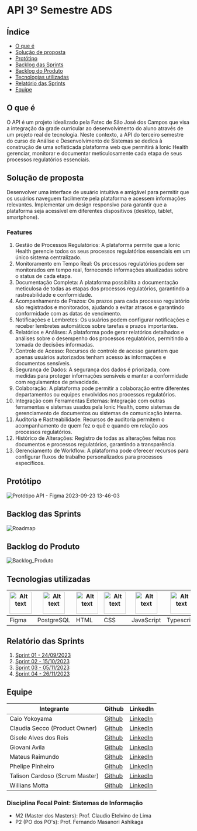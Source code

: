# API 3º Semestre ADS



## Índice

- [O que é](#o-que-é)
- [Solução de proposta](#solução-de-proposta)
- [Protótipo](#protótipo)
- [Backlog das Sprints](#backlog-das-sprints)
- [Backlog do Produto](#backlog-do-produto)
- [Tecnologias utilizadas](#tecnologias-utilizadas)
- [Relatório das Sprints](#relatório-das-sprints)
- [Equipe](#equipe)


## O que é

O API é um projeto idealizado pela Fatec de São José dos Campos que visa a integração da grade curricular ao desenvolvimento do aluno através de um projeto real de tecnologia. Neste contexto, a API do terceiro semestre do curso de Análise e Desenvolvimento de Sistemas se dedica à construção de uma sofisticada plataforma web que permitirá à Ionic Health gerenciar, monitorar e documentar meticulosamente cada etapa de seus processos regulatórios essenciais.
<p></p>


## Solução de proposta

Desenvolver uma interface de usuário intuitiva e amigável para permitir que os usuários naveguem facilmente pela plataforma e acessem informações relevantes.
Implementar um design responsivo para garantir que a plataforma seja acessível em diferentes dispositivos (desktop, tablet, smartphone).
<p></p>

### Features
<ol>
  <li>Gestão de Processos Regulatórios: A plataforma permite que a Ionic Health gerencie todos os seus processos regulatórios essenciais em um único sistema centralizado.</li>
  <li>Monitoramento em Tempo Real: Os processos regulatórios podem ser monitorados em tempo real, fornecendo informações atualizadas sobre o status de cada etapa.</li>
  <li>Documentação Completa: A plataforma possibilita a documentação meticulosa de todas as etapas dos processos regulatórios, garantindo a rastreabilidade e conformidade.</li>
  <li>Acompanhamento de Prazos: Os prazos para cada processo regulatório são registrados e monitorados, ajudando a evitar atrasos e garantindo conformidade com as datas de vencimento.</li>
  <li>Notificações e Lembretes: Os usuários podem configurar notificações e receber lembretes automáticos sobre tarefas e prazos importantes.</li>
  <li>Relatórios e Análises: A plataforma pode gerar relatórios detalhados e análises sobre o desempenho dos processos regulatórios, permitindo a tomada de decisões informadas.</li>
  <li>Controle de Acesso: Recursos de controle de acesso garantem que apenas usuários autorizados tenham acesso às informações e documentos sensíveis.</li>
  <li>Segurança de Dados: A segurança dos dados é priorizada, com medidas para proteger informações sensíveis e manter a conformidade com regulamentos de privacidade.</li>
  <li>Colaboração: A plataforma pode permitir a colaboração entre diferentes departamentos ou equipes envolvidos nos processos regulatórios.</li>
  <li>Integração com Ferramentas Externas: Integração com outras ferramentas e sistemas usados pela Ionic Health, como sistemas de gerenciamento de documentos ou sistemas de comunicação interna.</li>
  <li>Auditoria e Rastreabilidade: Recursos de auditoria permitem o acompanhamento de quem fez o quê e quando em relação aos processos regulatórios.</li>
  <li>Histórico de Alterações: Registro de todas as alterações feitas nos documentos e processos regulatórios, garantindo a transparência.</li>
  <li>Gerenciamento de Workflow: A plataforma pode oferecer recursos para configurar fluxos de trabalho personalizados para processos específicos.</li>
  
</ol>


## Protótipo
![Protótipo API - Figma 2023-09-23 13-46-03](https://github.com/apiFatec/API-3-Semestre-Ionic/assets/112128418/5249386f-277d-4cd3-89ea-8a833b5b45b9)


## Backlog das Sprints
![Roadmap](https://github.com/apiFatec/API-3-Semestre-Ionic/assets/112169639/fab8cad1-2a8c-4685-90bd-fcdb2f2d15f1)


## Backlog do Produto
![Backlog_Produto](https://github.com/apiFatec/API-3-Semestre-Ionic/assets/112169639/84f02690-a0c0-4ee3-8b17-8224f7fb7c54)



## Tecnologias utilizadas

<table>
  <thead>
    <th><img
    src="https://user-images.githubusercontent.com/89823203/190877360-8c7f93cf-5f62-4f49-8641-3b605deb513e.png"
    alt="Alt text"
    title="Figma"
    style="display: inline-block; margin: 0 auto; width: 60px"></th>
    <th><img
    src="https://cdn.jsdelivr.net/gh/devicons/devicon/icons/postgresql/postgresql-original-wordmark.svg"
    alt="Alt text"
    title="PostgreSQL"
    style="display: inline-block; margin: 0 auto; width: 60px"></th>
    <th><img
    src="https://user-images.githubusercontent.com/89823203/188508559-2e9b2add-9fb0-427f-b812-3201f43f9c57.png"
    alt="Alt text"
    title="HTML"
    style="display: inline-block; margin: 0 auto; width: 60px"></th>
    <th><img
    src="https://user-images.githubusercontent.com/89823203/188508718-75027df1-8a91-4a47-94b5-ce2664c6f2be.png"
    alt="Alt text"
    title="CSS"
    style="display: inline-block; margin: 0 auto; width: 60px"></th>
     <th><img
    src="https://user-images.githubusercontent.com/89823203/190717820-53e9f06b-1aec-4e46-91e1-94ea2cf07100.svg"
    alt="Alt text"
    title="JavaScript"
    style="display: inline-block; margin: 0 auto; width: 60px"></th>
     <th><img
    src="https://cdn.jsdelivr.net/gh/devicons/devicon/icons/typescript/typescript-original.svg"
    alt="Alt text"
    title="TypeScript"
    style="display: inline-block; margin: 0 auto; width: 60px"></th>
     <th><img
    src="https://cdn.jsdelivr.net/gh/devicons/devicon/icons/nodejs/nodejs-original-wordmark.svg"
    alt="Alt text"
    title="Node.Js"
    style="display: inline-block; margin: 0 auto; width: 60px"></th>
  </thead>

  <tbody>
    <td>Figma</td>
    <td>PostgreSQL</td>
    <td>HTML</td>
    <td>CSS</td>
    <td>JavaScript</td>
    <td>Typescript</td>
    <td>Node.Js</td>
  </tbody>

</table>

## Relatório das Sprints

<ol>
  <li><a href="./sprints/Sprint_01.md">Sprint 01 - 24/09/2023</a></li>
  <li><a href="./sprints/Sprint_02.md">Sprint 02 - 15/10/2023</a></li>
  <li><a href="./sprints/Sprint_03.md">Sprint 03 - 05/11/2023</a></li>
  <li><a href="./sprints/Sprint_04.md">Sprint 04 - 26/11/2023</a></li>
</ol>

## Equipe

 <table>
  <thead>
    <th>Integrante</th>
    <th>Github</th>
    <th>LinkedIn</th>
  </thead>
  <tbody>
    </tr>
    <td>Caio Yokoyama</td>
    <td><a href="https://github.com/Caboia">Github</a></td>
    <td><a href="https://www.linkedin.com/in/caioyokoyama/">LinkedIn</a></td>
    </tr>
    <tr>
    <tr>
    <td>Claudia Secco (Product Owner)</td>
    <td><a href="https://github.com/ClaudiaCBS">Github</a></td>
    <td><a href="https://www.linkedin.com/in/cl%C3%A1udia-braga-79b6b2278/">LinkedIn</a></td>
    </tr>
    <tr>
    <tr>
    <td>Gisele Alves dos Reis</td>
    <td><a href="https://github.com/gisele-reis">Github</a></td>
    <td><a href="https://www.linkedin.com/in/giselealvesreis">LinkedIn</a></td>
    </tr>
    <tr>
    <tr>
    <td>Giovani Avila</td>
    <td><a href="https://github.com/GiovaniAvila">Github</a></td>
    <td><a href="https://www.linkedin.com/in/giovani-carvalho-avila-80593a224/">LinkedIn</a></td>
    </tr>
    <tr>
    <tr>
    <td>Mateus Raimundo</td>
    <td><a href="https://github.com/MateusdiSousa">Github</a></td>
    <td><a href="https://www.linkedin.com/in/mateus-sousa-ba976423a">LinkedIn</a></td>
    </tr>
    <tr>
    <tr>
    <td>Phelipe Pinheiro</td>
    <td><a href="https://github.com/Phelipepinheiro">Github</a></td>
    <td><a href="https://www.linkedin.com/in/phelipe-pinheiro-da-silva-28320824a/">LinkedIn</a></td>
    </tr>
    <tr>
    <tr>
    <td>Talison Cardoso (Scrum Master)</td>
    <td><a href="https://github.com/ImBard">Github</a></td>
    <td><a href="https://www.linkedin.com/in/talison-brendon/">LinkedIn</a></td>
    </tr>
    <tr>
    <tr>
    <td>Willians Motta</td>
    <td><a href="https://github.com/williansmott4">Github</a></td>
    <td><a href="https://www.linkedin.com/in/willians-motta-4892a3208/">LinkedIn</a></td>
    </tr>
  </tbody>
</table>

### Disciplina Focal Point: Sistemas de Informação

<ul>
<li>M2 (Master dos Masters): Prof. Claudio Etelvino de Lima</li>
<li>P2 (PO dos PO's): Prof. Fernando Masanori Ashikaga</li>
</ul>


